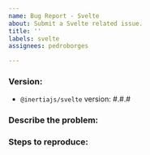 ```yaml
---
name: Bug Report - Svelte
about: Submit a Svelte related issue.
title: ''
labels: svelte
assignees: pedroborges

---
```


### Version:

- `@inertiajs/svelte` version: #.#.#

### Describe the problem:

<!--
  Explain the behavior you're seeing that you think is a bug,
  and explain how you think things should behave instead.
-->

### Steps to reproduce:

<!--
  Please carefully explain the steps to reproduce this issue.
  We can't help you without a reproduction.
-->
